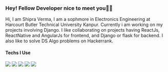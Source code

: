 ### Hey! Fellow Developer nice to meet you🌺🌼

<!--
**Aaishpra/Aaishpra** is a ✨ _special_ ✨ repository because its `README.md` (this file) appears on y our GitHub profile.
-->
Hi, I am Shipra Verma, I am a sophmore in Electronics Engineering at Harcourt Butler Technical University Kanpur. Currently i am working on my projects involving Django. I like collaborating on projects having ReactJs, ReactNative and AngularJs for frontend, and Django or flask for backend. I also like to solve DS Algo problems on Hackerrank.

#### Techs I Use
<img src="https://img.shields.io/badge/python-%233776AB.svg?&style=flat-square&logo=python&logoColor=white" />  <img src="https://img.shields.io/badge/html-%23239120.svg?&style=flat-square&logo=html5&logoColor=white" />  <img src="https://img.shields.io/badge/javascript-%23F7DF1E.svg?&style=flat-square&logo=javascript&logoColor=black&labelColor=black" /> <img src="https://img.shields.io/badge/css-%23239120.svg?&style=flat-square&logo=css3&logoColor=white" />
<img src ="https://img.shields.io/badge/c++%20-%2300599C.svg?&style=for-the-badge&logo=c%2B%2B&logoColor=white" /> 


